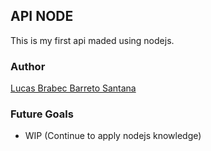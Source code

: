 ## API NODE

This is my first api maded using nodejs.

### Author
[Lucas Brabec Barreto Santana](https://github.com/Brabec)

### Future Goals

- WIP (Continue to apply nodejs knowledge)